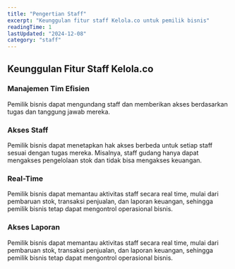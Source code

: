 ```yaml
---
title: "Pengertian Staff"
excerpt: "Keunggulan fitur staff Kelola.co untuk pemilik bisnis"
readingTime: 1
lastUpdated: "2024-12-08"
category: "staff"
---
```


## Keunggulan Fitur Staff Kelola.co

### Manajemen Tim Efisien
Pemilik bisnis dapat mengundang staff dan memberikan akses berdasarkan tugas dan tanggung jawab mereka.

### Akses Staff
Pemilik bisnis dapat menetapkan hak akses berbeda untuk setiap staff sesuai dengan tugas mereka. Misalnya, staff gudang hanya dapat mengakses pengelolaan stok dan tidak bisa mengakses keuangan.

### Real-Time
Pemilik bisnis dapat memantau aktivitas staff secara real time, mulai dari pembaruan stok, transaksi penjualan, dan laporan keuangan, sehingga pemilik bisnis tetap dapat mengontrol operasional bisnis.

### Akses Laporan
Pemilik bisnis dapat memantau aktivitas staff secara real time, mulai dari pembaruan stok, transaksi penjualan, dan laporan keuangan, sehingga pemilik bisnis tetap dapat mengontrol operasional bisnis.
